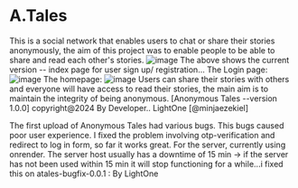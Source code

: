 # A.Tales
This is a social network that enables users to chat or share their stories anonymously, the aim of this project was to enable people to be able to share and read each other's stories. 
![image](https://github.com/user-attachments/assets/b8fba0a9-a995-4a94-975f-f860f69d42b0)
The above shows the current version -- index page for user sign up/ registration...
The Login page:
![image](https://github.com/user-attachments/assets/106ca467-837e-4eb3-9e87-04a0ec1876ff)
The homepage:
![image](https://github.com/user-attachments/assets/017bbd79-1c93-4a5b-b5fd-edb83e6a5c6f)
Users can share their stories with others and everyone will have access to read their stories, the main aim is to maintain the integrity of being anonymous. [Anonymous Tales --version 1.0.0]
copyright@2024 By Developer.. LightOne [@minjaezekiel]

The first upload of Anonymous Tales had various bugs. This bugs caused poor user experience. I fixed the problem involving otp-verification and redirect to log in form, so far it works great. For the server, currently using onrender. The server host usually has a downtime of 15 min -> if the server has not been used within 15 min it will stop functioning for a while...i fixed this on atales-bugfix-0.0.1 : By LightOne
